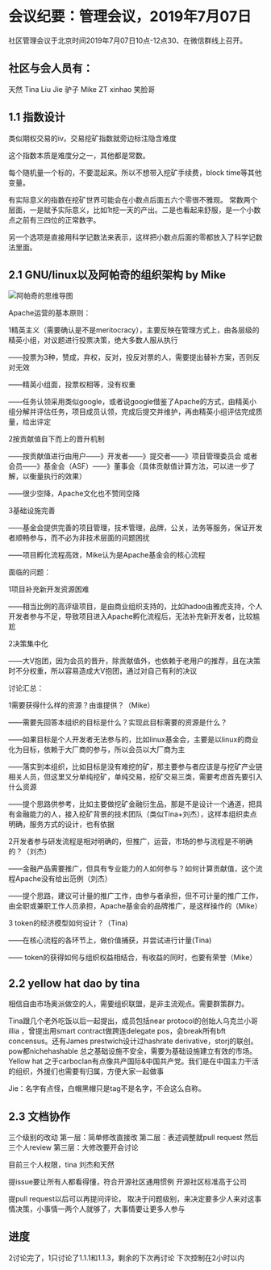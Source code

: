 
# 会议纪要：管理会议，2019年7月07日
社区管理会议于北京时间2019年7月07日10点-12点30、在微信群线上召开。

## 社区与会人员有：
天然
Tina
Liu Jie
驴子
Mike
ZT
xinhao
笑脸哥


## 1.1 指数设计

类似期权交易的iv。交易挖矿指数就旁边标注隐含难度

这个指数本质是难度分之一，其他都是常数。

每个随机量一个标的，不要混起来。所以不想带入挖矿手续费，block time等其他变量。

有实际意义的指数在挖矿世界可能会在小数点后面五六个零很不雅观。
常数两个层面，一是赋予实际意义，比如1t挖一天的产出。二是也看起来舒服，是一个小数点之前有三四位的正常数字。

另一个选项是直接用科学记数法来表示，这样把小数点后面的零都放入了科学记数法里面。


## 2.1 GNU/linux以及阿帕奇的组织架构 by Mike

![阿帕奇的思维导图](https://github.com/carboclan/pm/blob/master/notes/images/apache-arch.png)

Apache运营的基本原则：

1精英主义（需要确认是不是meritocracy），主要反映在管理方式上，由各层级的精英小组，对议题进行投票决策，绝大多数人服从执行

——投票为3种，赞成，弃权，反对，投反对票的人，需要提出替补方案，否则反对无效

——精英小组面，投票权相等，没有权重

——任务认领采用类似google，或者说google借鉴了Apache的方式，由精英小组分解并评估任务，项目成员认领，完成后提交并维护，再由精英小组评估完成质量，给出评定


2按贡献值自下而上的晋升机制

——按贡献值进行由用户——》开发者——》提交者——》项目管理委员会 或者 会员——》基金会（ASF）——》董事会（具体贡献值计算方法，可以进一步了解，以衡量执行的效果）

——很少空降，Apache文化也不赞同空降


3基础设施完善

——基金会提供完善的项目管理，技术管理，品牌，公关，法务等服务，保证开发者顺畅参与，而不必为非技术层面的问题困扰

——项目孵化流程高效，Mike认为是Apache基金会的核心流程


面临的问题：

1项目补充新开发资源困难

——相当比例的高评级项目，是由商业组织支持的，比如hadoo由雅虎支持，个人开发者参与不足，导致项目进入Apache孵化流程后，无法补充新开发者，比较尴尬


2决策集中化

——大V抱团，因为会员的晋升，除贡献值外，也依赖于老用户的推荐，且在决策时不分权重，所以容易造成大V抱团，通过对自己有利的决议


讨论汇总：

1需要获得什么样的资源？由谁提供？（Mike）

——需要先回答本组织的目标是什么？实现此目标需要的资源是什么？

——如果目标是个人开发者无法参与的，比如linux基金会，主要是以linux的商业化为目标，依赖于大厂商的参与，所以会员以大厂商为主

——落实到本组织，比如目标是没有难挖的矿，那主要参与者应该是与挖矿产业链相关人员，但这里又分单纯挖矿，单纯交易，挖矿交易三类，需要考虑首先要引入什么资源

——提个思路供参考，比如主要做挖矿金融衍生品，那是不是设计一个通道，把具有金融能力的人，接入挖矿背景的技术团队（类似Tina+刘杰），这样本组织卖点明确，服务方式的设计，也有依据


2开发者参与研发流程是相对明确的，但推广，运营，市场的参与流程是不明确的？（刘杰）

——金融产品需要推广，但具有专业能力的人如何参与？如何计算贡献值，这个流程Apache没有给出范例（刘杰）

——提个思路，建议可计量的推广工作，由参与者承担，但不可计量的推广工作，由全职或兼职工作人员承担，Apache基金会的品牌推广，是这样操作的（Mike）


3 token的经济模型如何设计？（Tina)

——在核心流程的各环节上，做价值捕获，并尝试进行计量(Tina)

—— token的获得如何与组织权益相结合，有收益的同时，也要有荣誉（Mike）





## 2.2 yellow hat dao by tina
相信自由市场奥派做空的人，需要组织联盟，是非主流观点。需要群策群力。

Tina跟几个老外吃饭以后一起提出，成员包括near protocol的创始人乌克兰小哥illia ，曾提出用smart contract做跨连delegate pos，会break所有bft concensus。还有James prestwich设计过hashrate derivative，storj的联创。pow都nichehashable
总之基础设施不安全，需要为基础设施建立有效的市场。
Yellow hat 之于carboclan有点像共产国际&中国共产党。我们是在中国主力干活的组织，外援们也需要有归属，方便大家一起做事

Jie：名字有点怪，白帽黑帽只是tag不是名字，不会这么自称。

## 2.3 文档协作
三个级别的改动
第一层：简单修改直接改
第二层：表述调整就pull request 然后三个人review
第三层：大修改要开会讨论

目前三个人权限，tina 刘杰和天然

提issue要让所有人都看得懂，符合开源社区通用惯例
开源社区标准高于公司

提pull request以后可以再提问评论，
取决于问题级别，来决定要多少人来对这事情决策，小事情一两个人就够了，大事情要让更多人参与


## 进度
2讨论完了，1只讨论了1.1.1和1.1.3，剩余的下次再讨论
下次控制在2小时以内
